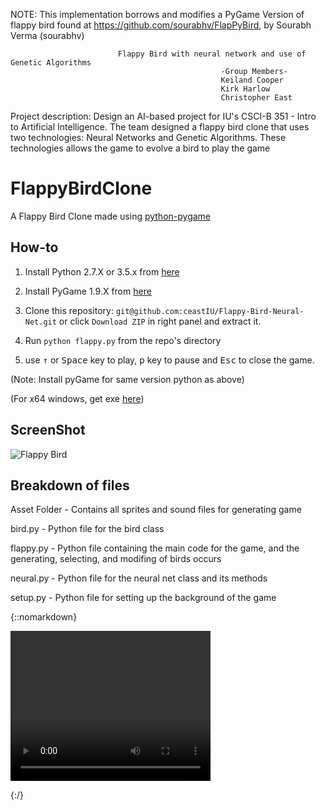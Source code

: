 NOTE: This implementation borrows and modifies a PyGame Version of flappy bird found at https://github.com/sourabhv/FlapPyBird, by Sourabh Verma (sourabhv)

                            Flappy Bird with neural network and use of Genetic Algorithms
                                                   -Group Members-
                                                   Keiland Cooper
                                                   Kirk Harlow
                                                   Christopher East

Project description: Design an AI-based project for IU's CSCI-B 351 - Intro to Artificial Intelligence. The team designed
                     a flappy bird clone that uses two technologies: Neural Networks and Genetic Algorithms. These technologies
                     allows the game to evolve a bird to play the game


FlappyBirdClone
===============

A Flappy Bird Clone made using [python-pygame][1]

How-to
------

1. Install Python 2.7.X or 3.5.x from [here](https://www.python.org/download/releases/)

2. Install PyGame 1.9.X from [here](http://www.pygame.org/download.shtml)

3. Clone this repository: `git@github.com:ceastIU/Flappy-Bird-Neural-Net.git` or click `Download ZIP` in right panel and extract it.

4. Run `python flappy.py` from the repo's directory

5. use <kbd>&uarr;</kbd> or <kbd>Space</kbd> key to play, <kbd>p</kbd> key to pause and <kbd>Esc</kbd> to close the game.

  (Note: Install pyGame for same version python as above)

  (For x64 windows, get exe [here](http://www.lfd.uci.edu/~gohlke/pythonlibs/#pygame))

ScreenShot
----------

![Flappy Bird](screenshot1.png)

[1]: http://www.pygame.org

Breakdown of files
------------------
Asset Folder    - Contains all sprites and sound files for generating game

bird.py         - Python file for the bird class

flappy.py       - Python file containing the main code for the game, and the generating, selecting, and modifing of birds
                  occurs
                  
neural.py       - Python file for the neural net class and its methods

setup.py        - Python file for setting up the background of the game

{::nomarkdown}


<video width="320" height="240" controls>
  <source src="Flappy Video AdvanceTrim.mp4" type="video/mp4">
Your browser does not support the video tag.
</video>
<!-- HTML CODE-->

{:/}



